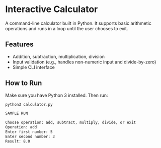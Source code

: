 # Interactive Calculator

A command-line calculator built in Python. It supports basic arithmetic operations and runs in a loop until the user chooses to exit.

## Features
- Addition, subtraction, multiplication, division
- Input validation (e.g., handles non-numeric input and divide-by-zero)
- Simple CLI interface

## How to Run
Make sure you have Python 3 installed. Then run:

```bash
python3 calculator.py

SAMPLE RUN

Choose operation: add, subtract, multiply, divide, or exit  
Operation: add  
Enter first number: 5  
Enter second number: 3  
Result: 8.0
